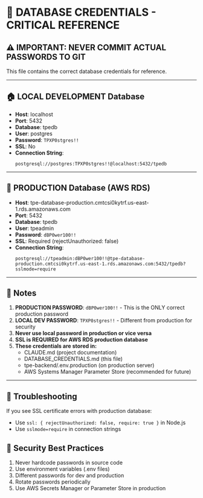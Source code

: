 # 🔐 DATABASE CREDENTIALS - CRITICAL REFERENCE

## ⚠️ IMPORTANT: NEVER COMMIT ACTUAL PASSWORDS TO GIT
This file contains the correct database credentials for reference.

---

## 🏠 LOCAL DEVELOPMENT Database
- **Host**: localhost
- **Port**: 5432
- **Database**: tpedb
- **User**: postgres
- **Password**: `TPXP0stgres!!`
- **SSL**: No
- **Connection String**: 
  ```
  postgresql://postgres:TPXP0stgres!!@localhost:5432/tpedb
  ```

---

## 🚀 PRODUCTION Database (AWS RDS)
- **Host**: tpe-database-production.cmtcsi0kytrf.us-east-1.rds.amazonaws.com
- **Port**: 5432
- **Database**: tpedb
- **User**: tpeadmin
- **Password**: `dBP0wer100!!`
- **SSL**: Required (rejectUnauthorized: false)
- **Connection String**: 
  ```
  postgresql://tpeadmin:dBP0wer100!!@tpe-database-production.cmtcsi0kytrf.us-east-1.rds.amazonaws.com:5432/tpedb?sslmode=require
  ```

---

## 📝 Notes
1. **PRODUCTION PASSWORD**: `dBP0wer100!!` - This is the ONLY correct production password
2. **LOCAL DEV PASSWORD**: `TPXP0stgres!!` - Different from production for security
3. **Never use local password in production or vice versa**
4. **SSL is REQUIRED for AWS RDS production database**
5. **These credentials are stored in:**
   - CLAUDE.md (project documentation)
   - DATABASE_CREDENTIALS.md (this file)
   - tpe-backend/.env.production (on production server)
   - AWS Systems Manager Parameter Store (recommended for future)

---

## 🔧 Troubleshooting
If you see SSL certificate errors with production database:
- Use `ssl: { rejectUnauthorized: false, require: true }` in Node.js
- Use `sslmode=require` in connection strings

## 🚨 Security Best Practices
1. Never hardcode passwords in source code
2. Use environment variables (.env files)
3. Different passwords for dev and production
4. Rotate passwords periodically
5. Use AWS Secrets Manager or Parameter Store in production